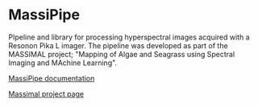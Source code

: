 # MassiPipe
PIpeline and library for processing hyperspectral images acquired with a Resonon Pika L imager. The pipeline was developed as part of the MASSIMAL project; "Mapping of Algae and Seagrass using Spectral Imaging and MAchine Learning".

[MassiPipe documentation](https://mh-skjelvareid.github.io/massipipe/)

[Massimal project page](https://en.uit.no/project/massimal)
